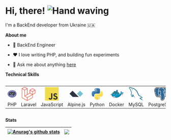 <h1>
  Hi, there!
  <img src="https://media.giphy.com/media/hvRJCLFzcasrR4ia7z/giphy.gif" width="40" alt="Hand waving"/>
</h1>


I'm a BackEnd developer from Ukraine 🇺🇦

**About me**

- 💼 BackEnd Engineer

- ❤️ I love writing PHP, and building fun experiments

- 💬 Ask me about anything [here](https://github.com/ka4ivan/ka4ivan/issues)

**Technical Skills**

<div style="display: flex; align-items: flex-start; align: center">
<table align="center">
  <tr>
     <td align="center"  width="88">
        <img height="44" alt="php" src="https://github.com/devicons/devicon/blob/master/icons/php/php-original.svg">
      <br>PHP
    </td>
    <td align="center" width="88">
      <img height="44" alt="laravel" src="https://github.com/devicons/devicon/blob/master/icons/laravel/laravel-original.svg">
      <br>Laravel
    </td>
    <td align="center" width="88">
      <img height="44" alt="javascript" src="https://github.com/devicons/devicon/blob/master/icons/javascript/javascript-original.svg">
      <br>JavaScript
    </td>
    <td align="center" width="88">
      <img height="44" alt="alpinejs" src="https://github.com/devicons/devicon/blob/master/icons/alpinejs/alpinejs-original.svg">
      <br>Alpine.js
    </td>
    <td align="center" width="88">
      <img height="44" alt="python" src="https://github.com/devicons/devicon/blob/master/icons/python/python-original.svg">
      <br>Python
    </td>
    <td align="center" width="88">
      <img height="44" alt="docker" src="https://github.com/devicons/devicon/blob/master/icons/docker/docker-original.svg">    
      <br>Docker
    </td>
    <td align="center" width="88">
      <img height="44" alt="mysql" src="https://github.com/devicons/devicon/blob/master/icons/mysql/mysql-original.svg">
      <br>MySQL
    </td>
    <td align="center" width="88">
      <img height="44" alt="postgresql" src="https://github.com/devicons/devicon/blob/master/icons/postgresql/postgresql-original.svg">
      <br>PostgreSQL
    </td>
        <td align="center" width="88">
        <img height="44" alt="bootstrap" src="https://github.com/devicons/devicon/blob/master/icons/bootstrap/bootstrap-original.svg">
      <br>Bootstrap
      </td>
  </tr>
</table>
</div>

**Stats**

| <a href="https://github.com/ka4ivan/github-readme-stats"><img align="center" src="https://github-readme-stats.vercel.app/api?username=ka4ivan&show_icons=true&include_all_commits=true&theme=github_dark&hide_border=true" alt="Anurag's github stats" /></a> | <a href="https://github.com/anuraghazra/github-readme-stats"><img align="center" src="https://github-readme-stats.vercel.app/api/top-langs/?username=ka4ivan&layout=compact&theme=github_dark&hide_border=true&langs_count=10" /></a> |
| ------------- | ------------- |
